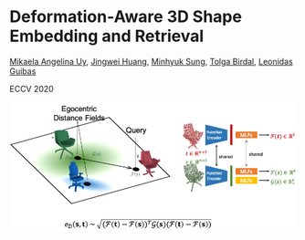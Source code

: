 # Deformation-Aware 3D Shape Embedding and Retrieval
[Mikaela Angelina Uy](https://mikacuy.github.io), [Jingwei Huang](http://cs.stanford.edu/~jingweih/), [Minhyuk Sung](https://mhsung.github.io), [Tolga Birdal](http://tbirdal.me/), [Leonidas Guibas](https://geometry.stanford.edu/member/guibas/)

ECCV 2020

<img src="assets/intro_image.png" width="800" alt="centered image">
